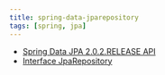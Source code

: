 ```yaml
---
title: spring-data-jparepository
tags: [spring, jpa]
---
```


- [Spring Data JPA 2.0.2.RELEASE API](https://docs.spring.io/spring-data/data-jpa/docs/current/api/)
- [Interface JpaRepository](https://docs.spring.io/spring-data/data-jpa/docs/current/api/)
